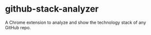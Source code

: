 # github-stack-analyzer
A Chrome extension to analyze and show the technology stack of any GitHub repo.
